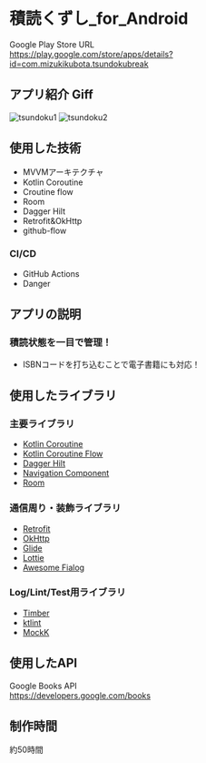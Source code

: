 # 積読くずし_for_Android

Google Play Store URL  
https://play.google.com/store/apps/details?id=com.mizukikubota.tsundokubreak

## アプリ紹介 Giff
![tsundoku1](https://user-images.githubusercontent.com/21151267/108617064-9de56c80-7456-11eb-93c2-896e673ca90e.gif)
![tsundoku2](https://user-images.githubusercontent.com/21151267/108617074-bd7c9500-7456-11eb-87ff-63f818ff43d4.gif)


## 使用した技術
- MVVMアーキテクチャ
- Kotlin Coroutine
- Croutine flow
- Room
- Dagger Hilt
- Retrofit&OkHttp
- github-flow

### CI/CD
- GitHub Actions
- Danger

## アプリの説明
### 積読状態を一目で管理！
- ISBNコードを打ち込むことで電子書籍にも対応！

## 使用したライブラリ
### 主要ライブラリ
- [Kotlin Coroutine](https://github.com/Kotlin/kotlinx.coroutines)
- [Kotlin Coroutine Flow](https://kotlin.github.io/kotlinx.coroutines/kotlinx-coroutines-core/kotlinx.coroutines.flow/-flow/index.html)
- [Dagger Hilt](https://developer.android.com/training/dependency-injection/hilt-android?hl=ja)
- [Navigation Component](https://developer.android.com/jetpack/androidx/releases/navigation?hl=ja)
- [Room](https://developer.android.com/jetpack/androidx/releases/room?hl=ja)
### 通信周り・装飾ライブラリ
- [Retrofit](https://github.com/square/retrofit)
- [OkHttp](https://github.com/square/okhttp)
- [Glide](https://github.com/bumptech/glide)
- [Lottie](https://github.com/airbnb/lottie-android)
- [Awesome Fialog](https://github.com/chnouman/AwesomeDialog)
### Log/Lint/Test用ライブラリ
- [Timber](https://github.com/JakeWharton/timber)
- [ktlint](https://github.com/pinterest/ktlint)
- [MockK](https://github.com/mockk/mockk)

## 使用したAPI
Google Books API  
https://developers.google.com/books

## 制作時間
約50時間
